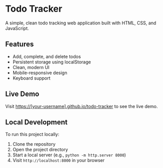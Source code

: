 # Todo Tracker

A simple, clean todo tracking web application built with HTML, CSS, and JavaScript.

## Features

- Add, complete, and delete todos
- Persistent storage using localStorage
- Clean, modern UI
- Mobile-responsive design
- Keyboard support

## Live Demo

Visit [https://[your-username].github.io/todo-tracker](https://[your-username].github.io/todo-tracker) to see the live demo.

## Local Development

To run this project locally:

1. Clone the repository
2. Open the project directory
3. Start a local server (e.g., `python -m http.server 8000`)
4. Visit `http://localhost:8000` in your browser
